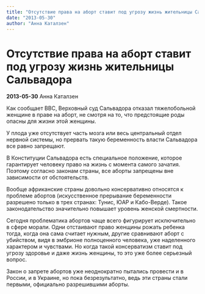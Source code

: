 ```yaml
---
title: "Отсутствие права на аборт ставит под угрозу жизнь жительницы Сальвадора"
date: "2013-05-30"
author: "Анна Каталзен"
---
```


# Отсутствие права на аборт ставит под угрозу жизнь жительницы Сальвадора

**2013-05-30** Анна Каталзен

Как сообщает BBC, Верховный суд Сальвадора отказал тяжелобольной женщине в праве на аборт, не смотря на то, что предстоящие роды опасны для жизни этой женщины.

У плода уже отсутствует часть мозга или весь центральный отдел нервной системы, но прервать такую беременность власти Сальвадора все равно запрещают.

В Конституции Сальвадора есть специальное положение, которое гарантирует человеку право на жизнь с момента самого зачатия. Поэтому согласно законам страны, все аборты запрещены вне зависимости от обстоятельств.

Вообще африканские страны довольно консервативно относятся к проблеме абортов (искусственное прерывание беременности разрешено только в трех странах: Тунис, ЮАР и Кабо-Верде). Такое законодательство значительно повышает уровень женской смертности.

Сегодня проблематика абортов чаще всего фигурирует исключительно в сфере морали. Одни отстаивают право женщины рожать ребенка тогда, когда она сама считает нужным, другие сравнивают аборт с убийством, видя в эмбрионе полноценного человека, уже наделенного характером и чувствами. Но когда такой консерватизм ставит под угрозу здоровье и даже жизнь женщины, то это уже более серьезный вопрос.

Закон о запрете абортов уже неоднократно пытались провести и в России, и в Украине, но пока безрезультатно, ведь эти страны стали первыми, официально разрешившими аборты.